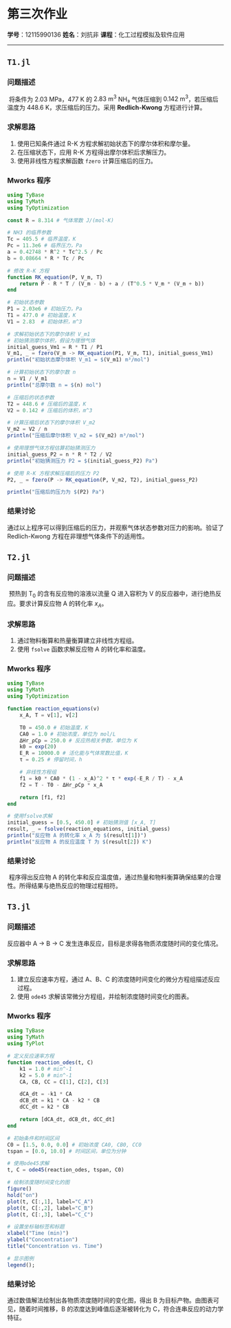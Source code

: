 # 第三次作业

**学号**：12115990136
**姓名**：刘抗非
**课程**：化工过程模拟及软件应用

---

## `T1.jl`

### 问题描述  
​	将条件为 $2.03 \ \text{MPa}$，$477 \ \text{K}$ 的 $2.83 \ \text{m}^3$ NH₃ 气体压缩到 $0.142 \ \text{m}^3$，若压缩后温度为 $448.6 \ \text{K}$，求压缩后的压力。采用 **Redlich-Kwong** 方程进行计算。

### 求解思路  
1. 使用已知条件通过 R-K 方程求解初始状态下的摩尔体积和摩尔量。
2. 在压缩状态下，应用 R-K 方程得出摩尔体积后求解压力。
3. 使用非线性方程求解函数 `fzero` 计算压缩后的压力。

### Mworks 程序

```julia
using TyBase
using TyMath
using TyOptimization

const R = 8.314 # 气体常数 J/(mol·K)

# NH3 的临界参数
Tc = 405.5 # 临界温度，K
Pc = 11.3e6 # 临界压力，Pa
a = 0.42748 * R^2 * Tc^2.5 / Pc
b = 0.08664 * R * Tc / Pc

# 修改 R-K 方程
function RK_equation(P, V_m, T)
    return P - R * T / (V_m - b) + a / (T^0.5 * V_m * (V_m + b))
end

# 初始状态参数
P1 = 2.03e6 # 初始压力，Pa
T1 = 477.0 # 初始温度，K
V1 = 2.83  # 初始体积，m^3

# 求解初始状态下的摩尔体积 V_m1
# 初始猜测摩尔体积，假设为理想气体
initial_guess_Vm1 = R * T1 / P1
V_m1, _ = fzero(V_m -> RK_equation(P1, V_m, T1), initial_guess_Vm1)
println("初始状态摩尔体积 V_m1 = $(V_m1) m³/mol")

# 计算初始状态下的摩尔数 n
n = V1 / V_m1
println("总摩尔数 n = $(n) mol")

# 压缩后的状态参数
T2 = 448.6 # 压缩后的温度，K
V2 = 0.142 # 压缩后的体积，m^3

# 计算压缩后状态下的摩尔体积 V_m2
V_m2 = V2 / n
println("压缩后摩尔体积 V_m2 = $(V_m2) m³/mol")

# 使用理想气体方程估算初始猜测压力
initial_guess_P2 = n * R * T2 / V2
println("初始猜测压力 P2 = $(initial_guess_P2) Pa")

# 使用 R-K 方程求解压缩后的压力 P2
P2, _ = fzero(P -> RK_equation(P, V_m2, T2), initial_guess_P2)

println("压缩后的压力为 $(P2) Pa")
```

### 结果讨论  
​	通过以上程序可以得到压缩后的压力，并观察气体状态参数对压力的影响。验证了 Redlich-Kwong 方程在非理想气体条件下的适用性。

## `T2.jl`

### 问题描述  
​	预热到 $\text{T}_0$ 的含有反应物的溶液以流量 $\text{Q}$ 进入容积为 $\text{V}$ 的反应器中，进行绝热反应。要求计算反应物 A 的转化率 $x_A$。

### 求解思路  
1. 通过物料衡算和热量衡算建立非线性方程组。
2. 使用 `fsolve` 函数求解反应物 A 的转化率和温度。

### Mworks 程序

```julia
using TyBase
using TyMath
using TyOptimization

function reaction_equations(v)
    x_A, T = v[1], v[2]

    T0 = 450.0 # 初始温度，K
    CA0 = 1.0 # 初始浓度，单位为 mol/L
    ΔHr_ρCp = 250.0 # 反应热相关参数，单位为 K
    k0 = exp(20)
    E_R = 10000.0 # 活化能与气体常数比值，K
    τ = 0.25 # 停留时间，h

    # 非线性方程组
    f1 = k0 * CA0 * (1 - x_A)^2 * τ * exp(-E_R / T) - x_A
    f2 = T - T0 - ΔHr_ρCp * x_A

    return [f1, f2]
end

# 使用fsolve求解
initial_guess = [0.5, 450.0] # 初始猜测值 [x_A, T]
result, _ = fsolve(reaction_equations, initial_guess)
println("反应物 A 的转化率 x_A 为 $(result[1])")
println("反应物 A 的反应温度 T 为 $(result[2]) K")
```

### 结果讨论  
​	程序得出反应物 A 的转化率和反应温度值，通过热量和物料衡算确保结果的合理性。所得结果与绝热反应的物理过程相符。

## `T3.jl`

### 问题描述  
反应器中 A → B → C 发生连串反应，目标是求得各物质浓度随时间的变化情况。

### 求解思路  
1. 建立反应速率方程，通过 A、B、C 的浓度随时间变化的微分方程组描述反应过程。
2. 使用 `ode45` 求解该常微分方程组，并绘制浓度随时间变化的图表。

### Mworks 程序

```julia
using TyBase
using TyMath
using TyPlot

# 定义反应速率方程
function reaction_odes(t, C)
    k1 = 1.0 # min^-1
    k2 = 5.0 # min^-1
    CA, CB, CC = C[1], C[2], C[3]

    dCA_dt = -k1 * CA
    dCB_dt = k1 * CA - k2 * CB
    dCC_dt = k2 * CB

    return [dCA_dt, dCB_dt, dCC_dt]
end

# 初始条件和时间区间
C0 = [1.5, 0.0, 0.0] # 初始浓度 CA0, CB0, CC0
tspan = [0.0, 10.0] # 时间区间，单位为分钟

# 使用ode45求解
t, C = ode45(reaction_odes, tspan, C0)

# 绘制浓度随时间变化的图
figure()
hold("on")
plot(t, C[:,1], label="C_A")
plot(t, C[:,2], label="C_B")
plot(t, C[:,3], label="C_C")

# 设置坐标轴标签和标题
xlabel("Time (min)")
ylabel("Concentration")
title("Concentration vs. Time")

# 显示图例
legend();
```

### 结果讨论  
通过数值解法绘制出各物质浓度随时间的变化图，得出 B 为目标产物。由图表可见，随着时间推移，B 的浓度达到峰值后逐渐被转化为 C，符合连串反应的动力学特征。